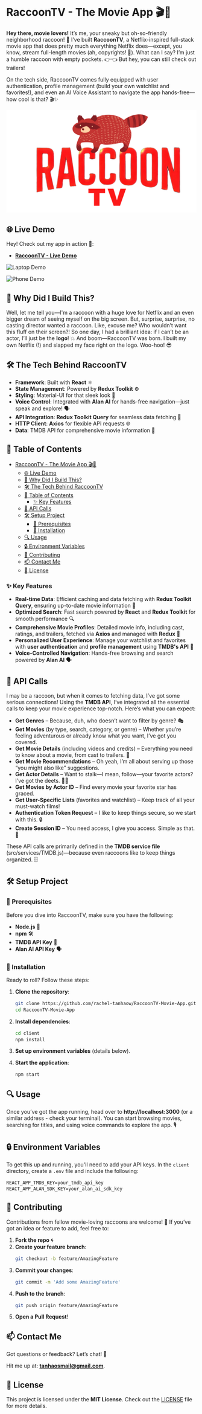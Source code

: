 # RaccoonTV - The Movie App 🎬🍿

**Hey there, movie lovers!** It’s me, your sneaky but oh-so-friendly neighborhood raccoon! 🦝 I’ve built **RaccoonTV**,  a Netflix-inspired full-stack movie app that does pretty much everything Netflix does—except, you know, stream full-length movies (ah, copyrights! 💸). What can I say? I’m just a humble raccoon with empty pockets. 👉👈  But hey, you can still check out trailers! 

On the tech side, RaccoonTV comes fully equipped with user authentication, profile management (build your own watchlist and favorites!), and even an AI Voice Assistant to navigate the app hands-free—how cool is that? 🎬✨

![Logo](client/src/assets/logo/RaccoonTV-logo-transparent.png)

## 🌐 Live Demo

  Hey! Check out my app in action 🍿:

- [**RaccoonTV - Live Demo**](https://rachel-tanhao.github.io/RaccoonTV-Movie-App/) 

![Laptop Demo](demo-laptop.png)

![Phone Demo](demo-phone.png)

## 📝 Why Did I Build This?

Well, let me tell you—I'm a raccoon with a huge love for Netflix and an even bigger dream of seeing myself on the big screen. But, surprise, surprise, no casting director wanted a raccoon. Like, excuse me? Who wouldn’t want this fluff on their screen?! So one day, I had a brilliant idea: if I can’t be an actor, I’ll just be the **logo**! 💥 And boom—RaccoonTV was born. I built my own Netflix (!) and slapped my face right on the logo. Woo-hoo! 😎

## 🛠️ The Tech Behind RaccoonTV

- **Framework**: Built with **React** ⚛️
- **State Management**: Powered by **Redux Toolkit** ⚙️
- **Styling**: Material-UI for that sleek look 💅
- **Voice Control**: Integrated with **Alan AI** for hands-free navigation—just speak and explore! 🗣️
- **API Integration**: **Redux Toolkit Query** for seamless data fetching 🔄
- **HTTP Client**: **Axios** for flexible API requests 🌐
- **Data**: TMDB API for comprehensive movie information 🍿




## 📖 Table of Contents

- [RaccoonTV - The Movie App 🎬🍿](#raccoontv---the-movie-app-)
  - [🌐 Live Demo](#-live-demo)
  - [📝 Why Did I Build This?](#-why-did-i-build-this)
  - [🛠️ The Tech Behind RaccoonTV](#️-the-tech-behind-raccoontv)
  - [📖 Table of Contents](#-table-of-contents)
    - [✨ Key Features](#-key-features)
  - [🔌 API Calls](#-api-calls)
  - [🛠️ Setup Project](#️-setup-project)
    - [🍴 Prerequisites](#-prerequisites)
    - [🚀 Installation](#-installation)
  - [🔍 Usage](#-usage)
  - [🔒 Environment Variables](#-environment-variables)
  - [🤝 Contributing](#-contributing)
  - [📫 Contact Me](#-contact-me)
  - [📄 License](#-license)


### ✨ Key Features

- **Real-time Data**: Efficient caching and data fetching with **Redux Toolkit Query**, ensuring up-to-date movie information 🔄
- **Optimized Search**: Fast search powered by **React** and **Redux Toolkit** for smooth performance 🔍
- **Comprehensive Movie Profiles**: Detailed movie info, including cast, ratings, and trailers, fetched via **Axios** and managed with **Redux** 🎥
- **Personalized User Experience**: Manage your watchlist and favorites with **user authentication** and **profile management** using **TMDB's API** 🔐
- **Voice-Controlled Navigation**: Hands-free browsing and search powered by **Alan AI** 🗣️



## 🔌 API Calls

I may be a raccoon, but when it comes to fetching data, I’ve got some serious connections! Using the **TMDB API**, I’ve integrated all the essential calls to keep your movie experience top-notch. Here’s what you can expect:

- **Get Genres** – Because, duh, who doesn’t want to filter by genre? 🎭
- **Get Movies** (by type, search, category, or genre) – Whether you’re feeling adventurous or already know what you want, I’ve got you covered.
- **Get Movie Details** (including videos and credits) – Everything you need to know about a movie, from cast to trailers. 🎥
- **Get Movie Recommendations** – Oh yeah, I’m all about serving up those “you might also like” suggestions.
- **Get Actor Details** – Want to stalk—I mean, follow—your favorite actors? I’ve got the deets. 🕵️‍♀️
- **Get Movies by Actor ID** – Find every movie your favorite star has graced.
- **Get User-Specific Lists** (favorites and watchlist) – Keep track of all your must-watch films!
- **Authentication Token Request** – I like to keep things secure, so we start with this. 🔒
- **Create Session ID** – You need access, I give you access. Simple as that. 🔑

These API calls are primarily defined in the **TMDB service file** (src/services/TMDB.js)—because even raccoons like to keep things organized. 🗄️


## 🛠️ Setup Project

### 🍴 Prerequisites

Before you dive into RaccoonTV, make sure you have the following:

- **Node.js** 🌳
- **npm** 🛠️
- **TMDB API Key** 🔑
- **Alan AI API Key** 🗣️

### 🚀 Installation

Ready to roll? Follow these steps:

1. **Clone the repository**:
   ```bash
   git clone https://github.com/rachel-tanhaow/RaccoonTV-Movie-App.git
   cd RaccoonTV-Movie-App
   ```

2. **Install dependencies**:
   ```bash
   cd client
   npm install
   ```

3. **Set up environment variables** (details below).

4. **Start the application**:
   ```bash
   npm start
   ```

## 🔍 Usage

Once you’ve got the app running, head over to **http://localhost:3000** (or a similar address - check your terminal). You can start browsing movies, searching for titles, and using voice commands to explore the app. 🎙️

## 🔒 Environment Variables

To get this up and running, you'll need to add your API keys. In the `client` directory, create a `.env` file and include the following:

```
REACT_APP_TMDB_KEY=your_tmdb_api_key
REACT_APP_ALAN_SDK_KEY=your_alan_ai_sdk_key
```

## 🤝 Contributing

Contributions from fellow movie-loving raccoons are welcome! 🦝 If you’ve got an idea or feature to add, feel free to:

1. **Fork the repo** 🌀
2. **Create your feature branch**:
   ```bash
   git checkout -b feature/AmazingFeature
   ```
3. **Commit your changes**:
   ```bash
   git commit -m 'Add some AmazingFeature'
   ```
4. **Push to the branch**:
   ```bash
   git push origin feature/AmazingFeature
   ```
5. **Open a Pull Request**!


## 📫 Contact Me

Got questions or feedback? Let’s chat! 📧

Hit me up at: **tanhaosmail@gmail.com**. 


## 📄 License

This project is licensed under the **MIT License**. Check out the [LICENSE](LICENSE) file for more details.